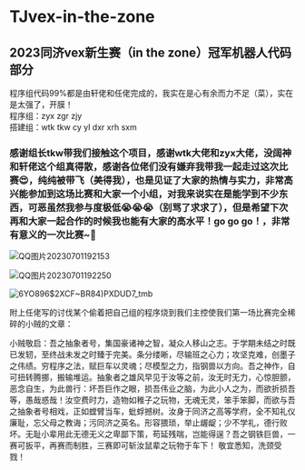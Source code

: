 # TJvex-in-the-zone
## 2023同济vex新生赛（in the zone）冠军机器人代码部分
程序组代码99%都是由轩佬和任佬完成的，我实在是心有余而力不足（菜），实在是太强了，开膜！  
程序组：zyx zgr zjy  
搭建组：wtk tkw cy yl dxr xrh sxm  
### 感谢组长tkw带我们接触这个项目，感谢wtk大佬和zyx大佬，没阔神和轩佬这个组真得散，感谢各位佬们没有嫌弃我带我一起走过这次比赛😍，纯纯被带飞（美得我），也是见证了大家的热情与实力，非常高兴能参加到这场比赛和大家一个小组，对我来说实在是能学到不少东西，可恶虽然我参与度极低😭😭😭（别骂了求求了），但是希望下次再和大家一起合作的时候我也能有大家的高水平！go go go！，非常有意义的一次比赛~🎉


![QQ图片20230701192153](https://github.com/FAUST-BENCHOU/TJvex-in-the-zone/assets/126341483/10131280-8919-4b6f-b9ab-3fd213145b5e) 

![QQ图片20230701192250](https://github.com/FAUST-BENCHOU/TJvex-in-the-zone/assets/126341483/1db475ab-0583-4ba7-bab5-9775ff220d53)

![6YO896$2XCF~BR84)PXDUD7_tmb](https://github.com/FAUST-BENCHOU/TJvex-in-the-zone/assets/126341483/dc245087-851f-483b-9496-9d450d8fb080)  

 附上任佬写的讨伐某个偷着把自己组的程序烧到我们主控使我们第一场比赛完全稀碎的小贼的文章： 
 
   小贼敬启：吾之抽象者号，集国豪诸神之智，凝众人移山之志。于学期未结之时既已发轫，至终战未发之时臻于完美。条分缕晰，尽输班之心力；攻坚克难，创墨子之伟绩。穷程序之法，赋巨车以灵魂；尽模型之力，指钢兽以方向。吾之神作，自可扭转腾挪，搬输堆运。抽象者之雄风早见于汝等之前，汝无时无力，心惊胆颤，恶念自生，为此兽行：坏吾巨作之眼，损吾伟业之脑，为此小人之为，而欲折损吾等，愚哉惑哉！汝空费时力，造物如稚子之玩物，无魂无灵，笨手笨脚，而欲与吾之抽象者号相戏，正如螳臂当车，蚍蜉撼树。汝身于同济之高等学府，全不知礼仪廉耻，忘父母之教诲；污同济之英名。形容猥琐，举止龌龊；少不学礼，德行败坏。无耻小辈用此无德无义之卑鄙下策，苟延残喘，岂能得逞？吾之钢铁巨兽，一赛可扳平，再赛而制胜，三赛即可斩汝鼠辈之玩物于车下！
敬宜悉知，洗颈受戮！
 
